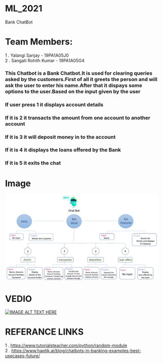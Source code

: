# ML_2021
Bank ChatBot
# Team Members:
1 . Yalangi Sanjay - 19PA1A05J0  <br/>
2 . Sangati Rohith Kumar - 19PA1A05G4
### This Chatbot is a Bank Chatbot.It is used for clearing queries asked by the customers.First of all it greets the person and will ask the user to enter his name.After that it dispays some options to the user.Based on the input given by the user
### If user press 1 it displays account details
### If it is 2 it transacts the amount from one account to another account
### If it is 3 it will deposit money in to the account
### If it is 4 it displays the loans offered by the Bank
### If it is 5 it exits the chat
# Image
![alt text](https://raw.githubusercontent.com/RohithSangati/ML_2021/main/ChatBot.jpeg)

# VEDIO
[![IMAGE ALT TEXT HERE](https://i9.ytimg.com/vi_webp/qrumuCrOZz4/mqdefault.webp?time=1603106100000&sqp=CLTqtfwF&rs=AOn4CLDH9L8i0_93-SSm00AdhZxQu45OUw)](https://youtu.be/qrumuCrOZz4)
# REFERANCE LINKS
1 . https://www.tutorialsteacher.com/python/random-module</br>
2 . https://www.haptik.ai/blog/chatbots-in-banking-examples-best-usecases-future/
